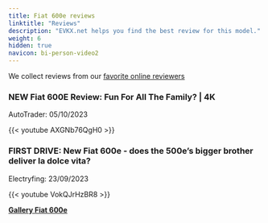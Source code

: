 ```yaml
---
title: Fiat 600e reviews
linktitle: "Reviews"
description: "EVKX.net helps you find the best review for this model."
weight: 6
hidden: true
navicon: bi-person-video2
---
```

We collect reviews from our [favorite online reviewers](../../../../../guides/evreviewers/)

<div class="container text-center shadow p-2 pe-4 mb-5 bg-body-tertiary rounded border">
<h3>NEW Fiat 600E Review: Fun For All The Family? | 4K</h3>
<p>AutoTrader: 05/10/2023</p>

{{< youtube AXGNb76QgH0 >}}

</div>
<div class="container text-center shadow p-2 pe-4 mb-5 bg-body-tertiary rounded border">
<h3>FIRST DRIVE: New Fiat 600e - does the 500e’s bigger brother deliver la dolce vita?</h3>
<p>Electryfing: 23/09/2023</p>

{{< youtube VokQJrHzBR8 >}}

</div>
<div class="mt-3 mb-3">
<a href="../gallery/" class="text-decoration-none text-black">
<strong><i class="bi-arrow-left"></i>Gallery  </strong>
</a>
<a href="../" class="text-decoration-none text-black float-end">
<strong>Fiat 600e <i class="bi-arrow-right"></i></strong>
</a>
</div>
